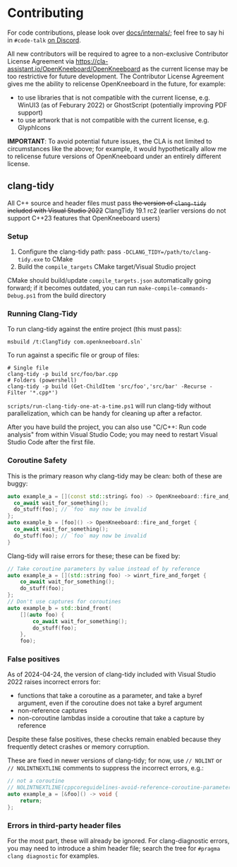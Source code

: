 # Contributing

For code contributions, please look over [docs/internals/](docs/internals/); feel free to say hi in `#code-talk` [on Discord](https://go.openkneeboard.com/discord).

All new contributors will be required to agree to a non-exclusive Contributor License Agreement via https://cla-assistant.io/OpenKneeboard/OpenKneeboard as the current license may be too restrictive for future development. The Contributor License Agreement gives me the ability to relicense OpenKneeboard in the future, for example:

* to use libraries that is not compatible with the current license, e.g. WinUI3 (as of Feburary 2022) or GhostScript (potentially improving PDF support)
* to use artwork that is not compatible with the current license, e.g. GlyphIcons

**IMPORTANT**: To avoid potential future issues, the CLA is not limited to circumstances like the above; for example, it would hypothetically allow me to relicense future versions of OpenKneeboard under an entirely different license.

## clang-tidy

All C++ source and header files must pass ~~the version of `clang-tidy` included with Visual Studio 2022~~ ClangTidy 19.1 rc2 (earlier versions do not support C++23 features that OpenKneeboard users)

### Setup

1. Configure the clang-tidy path: pass `-DCLANG_TIDY=/path/to/clang-tidy.exe` to CMake
2. Build the `compile_targets` CMake target/Visual Studio project

CMake should build/update `compile_targets.json` automatically going forward; if it becomes outdated, you can run `make-compile-commands-Debug.ps1` from the build directory

### Running Clang-Tidy

To run clang-tidy against the entire project (this must pass):

```
msbuild /t:ClangTidy com.openkneeboard.sln`
```

To run against a specific file or group of files:

```
# Single file
clang-tidy -p build src/foo/bar.cpp
# Folders (powershell)
clang-tidy -p build (Get-ChildItem 'src/foo','src/bar' -Recurse -Filter '*.cpp*')
```

`scripts/run-clang-tidy-one-at-a-time.ps1` will run clang-tidy without parallelization, which can be handy for cleaning up after a refactor.

After you have build the project, you can also use "C/C++: Run code analysis" from within Visual Studio Code; you may need to restart Visual Studio Code after the first file.

### Coroutine Safety

This is the primary reason why clang-tidy may be clean: both of these are buggy:

```C++
auto example_a = [](const std::string& foo) -> OpenKneeboard::fire_and_forget {
  co_await wait_for_something();
  do_stuff(foo); // `foo` may now be invalid
};
auto example_b = [foo]() -> OpenKneeboard::fire_and_forget {
  co_await wait_for_something();
  do_stuff(foo); // `foo` may now be invalid
}
```

Clang-tidy will raise errors for these; these can be fixed by:

```C++
// Take coroutine parameters by value instead of by reference
auto example_a = [](std::string foo) -> winrt_fire_and_forget {
    co_await wait_for_something();
    do_stuff(foo);
};
// Don't use captures for coroutines
auto example_b = std::bind_front(
    [](auto foo) {
        co_await wait_for_something();
        do_stuff(foo);
    },
    foo);
```

### False positives

As of 2024-04-24, the version of clang-tidy included with Visual Studio 2022 raises incorrect errors for:

- functions that take a coroutine as a parameter, and take a byref argument, even if the coroutine does not take a byref argument
- non-reference captures
- non-coroutine lambdas inside a coroutine that take a capture by reference

Despite these false positives, these checks remain enabled because they frequently detect crashes or memory corruption.

These are fixed in newer versions of clang-tidy; for now, use `// NOLINT` or `// NOLINTNEXTLINE` comments to suppress the incorrect errors, e.g.:

```C++
// not a coroutine
// NOLINTNEXTLINE(cppcoreguidelines-avoid-reference-coroutine-parameters
auto example_a = [&foo]() -> void {
    return;
};
```

### Errors in third-party header files

For the most part, these will already be ignored. For clang-diagnostic errors, you may need to introduce a shim header file; search the tree for `#pragma clang diagnostic` for examples.
